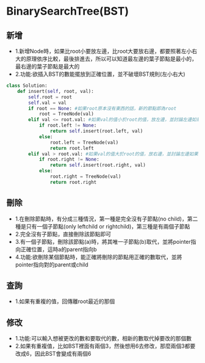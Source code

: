 # BinarySearchTree(BST)
## 新增
* 1.新增Node時，如果比root小要放左邊，比root大要放右邊，都要照著左小右大的原理依序比較，最後排進去，所以可以知道最左邊的葉子節點是最小的，最右邊的葉子節點是最大的
* 2.功能:欲插入BST的數能擺放到正確位置，並不破壞BST規則(左小右大)
```python
class Solution:
    def insert(self, root, val):
        self.root = root
        self.val = val
        if root == None: #如果root原本沒有東西的話，新的節點即為root
            root = TreeNode(val)
        elif val <= root.val: #如果val的值小於root的值，放左邊，並討論左邊如果沒有值以及有值的時候
            if root.left != None:
                return self.insert(root.left, val)
            else:
                root.left = TreeNode(val)
                return root.left
        elif val > root.val: #如果val的值大於root的值，放右邊，並討論左邊如果沒有值以及有值的時候
            if root.right != None:
                return self.insert(root.right, val)
            else:
                root.right = TreeNode(val)
                return root.right
```
## 刪除
* 1.在刪除節點時，有分成三種情況，第一種是完全沒有子節點(no child)，第二種是只有一個子節點(only leftchild or rightchild)，第三種是有兩個子節點
* 2.完全沒有子節點，直接刪除該節點即可
* 3.有一個子節點，刪除該節點(a)時，將其唯一子節點(b)取代，並將pointer指向正確位置，這時a的parent指向b
* 4.功能:欲刪除某個節點時，能正確將刪除的節點用正確的數取代，並將pointer指向對的parent或child
## 查詢
* 1.如果有重複的值，回傳離root最近的那個
## 修改
* 1.功能:可以輸入想被更改的數和要取代的數，相新的數取代掉要改的那個數
* 2.如果有重複值，比如BST裡面有兩個3，然後想用6去修改，那麼兩個3都要改成6，因此BST會變成有兩個6
